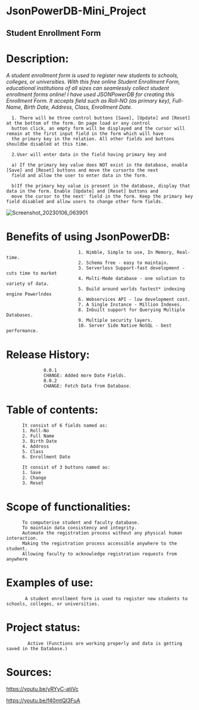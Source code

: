 # JsonPowerDB-Mini_Project
## Student Enrollment Form

# Description: 

*A student enrollment form is used to register new students to schools, colleges, or universities. With this free online Student 
      Enrollment Form, educational institutions of all sizes can seamlessly collect student enrollment forms online! I have used 
      JSONPowerDB for creating this Enrollment Form. It accepts field such as Roll-NO (as primary key), Full-Name, Birth Date, 
      Address, Class, Enrollment Date.*
      
      1. There will be three control buttons [Save], [Update] and [Reset] at the bottom of the form. On page load or any control 
      button click, an empty form will be displayed and the cursor will remain at the first input field in the form which will have
      the primary key in the relation. All other fields and buttons shouldbe disabled at this time.

      2.User will enter data in the field having primary key and
      
      a) If the primary key value does NOT exist in the database, enable [Save] and [Reset] buttons and move the cursorto the next 
      field and allow the user to enter data in the form.
      
      b)If the primary key value is present in the database, display that data in the form. Enable [Update] and [Reset] buttons and 
      move the cursor to the next' field in the form. Keep the primary key field disabled and allow users to change other form fields.

      
![Screenshot_20230106_063901](https://user-images.githubusercontent.com/97459506/211020039-71d47c79-3f31-4605-8b8a-5bf8894eacf1.png)

# Benefits of using JsonPowerDB: 
                               1. Nimble, Simple to use, In Memory, Real-time.
                               2. Schema free - easy to maintain. 
                               3. Serverless Support-fast development - cuts time to market
                               4. Multi-Mode database - one solution to variety of data. 
                               5. Build around worlds fastest* indexing engine Powerlndex 
                               6. Webservices API - low development cost.
                               7. A Single Instance - Million Indexes.
                               8. Inbuilt support for Querying Multiple Databases.
                               9. Multiple security layers.
                               10. Server Side Native NoSQL - best performance.

# Release History:
                  0.0.1
                  CHANGE: Added more Date Fields.
                  0.0.2
                  CHANGE: Fetch Data from Database.


# Table of contents: 
          It consist of 6 fields named as:
          1. Roll-No
          2. Full Name
          3. Birth Date
          4. Address
          5. Class
          6. Enrollment Date
          
          It consist of 3 buttons named as:
          1. Save
          2. Change
          3. Reset

# Scope of functionalities: 
          To computerise student and faculty database.
          To maintain data consistency and integrity.
          Automate the registration process without any physical human interaction.
          Making the registration process accessible anywhere to the student.
          Allowing faculty to acknowledge registration requests from anywhere

# Examples of use: 
           A student enrollment form is used to register new students to schools, colleges, or universities.
                  
# Project status: 
            Active (Functions are working properly and data is getting saved in the Database.)

# Sources: 
  https://youtu.be/yRYyC-atiVc
  
  https://youtu.be/f40mtQI3FuA

